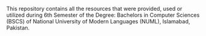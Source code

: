 This repository contains all the resources that were provided, used or utilized during 6th Semester of the Degree: Bachelors in Computer Sciences (BSCS) of National University of Modern Languages (NUML), Islamabad, Pakistan.
